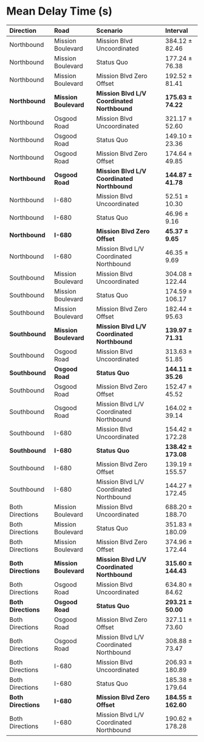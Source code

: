 # Mean Delay Time (s)

| Direction           | Road                  | Scenario                                    | Interval            |
|:--------------------|:----------------------|:--------------------------------------------|:--------------------|
| Northbound          | Mission Boulevard     | Mission Blvd Uncoordinated                  | 384.12 ± 82.46      |
| Northbound          | Mission Boulevard     | Status Quo                                  | 177.24 ± 76.38      |
| Northbound          | Mission Boulevard     | Mission Blvd Zero Offset                    | 192.52 ± 81.41      |
| **Northbound**      | **Mission Boulevard** | **Mission Blvd L/V Coordinated Northbound** | **175.63 ± 74.22**  |
| Northbound          | Osgood Road           | Mission Blvd Uncoordinated                  | 321.17 ± 52.60      |
| Northbound          | Osgood Road           | Status Quo                                  | 149.10 ± 23.36      |
| Northbound          | Osgood Road           | Mission Blvd Zero Offset                    | 174.64 ± 49.85      |
| **Northbound**      | **Osgood Road**       | **Mission Blvd L/V Coordinated Northbound** | **144.87 ± 41.78**  |
| Northbound          | I-680                 | Mission Blvd Uncoordinated                  | 52.51 ± 10.30       |
| Northbound          | I-680                 | Status Quo                                  | 46.96 ± 9.16        |
| **Northbound**      | **I-680**             | **Mission Blvd Zero Offset**                | **45.37 ± 9.65**    |
| Northbound          | I-680                 | Mission Blvd L/V Coordinated Northbound     | 46.35 ± 9.69        |
| Southbound          | Mission Boulevard     | Mission Blvd Uncoordinated                  | 304.08 ± 122.44     |
| Southbound          | Mission Boulevard     | Status Quo                                  | 174.59 ± 106.17     |
| Southbound          | Mission Boulevard     | Mission Blvd Zero Offset                    | 182.44 ± 95.63      |
| **Southbound**      | **Mission Boulevard** | **Mission Blvd L/V Coordinated Northbound** | **139.97 ± 71.31**  |
| Southbound          | Osgood Road           | Mission Blvd Uncoordinated                  | 313.63 ± 51.85      |
| **Southbound**      | **Osgood Road**       | **Status Quo**                              | **144.11 ± 35.26**  |
| Southbound          | Osgood Road           | Mission Blvd Zero Offset                    | 152.47 ± 45.52      |
| Southbound          | Osgood Road           | Mission Blvd L/V Coordinated Northbound     | 164.02 ± 39.14      |
| Southbound          | I-680                 | Mission Blvd Uncoordinated                  | 154.42 ± 172.28     |
| **Southbound**      | **I-680**             | **Status Quo**                              | **138.42 ± 173.08** |
| Southbound          | I-680                 | Mission Blvd Zero Offset                    | 139.19 ± 155.57     |
| Southbound          | I-680                 | Mission Blvd L/V Coordinated Northbound     | 144.27 ± 172.45     |
| Both Directions     | Mission Boulevard     | Mission Blvd Uncoordinated                  | 688.20 ± 188.70     |
| Both Directions     | Mission Boulevard     | Status Quo                                  | 351.83 ± 180.09     |
| Both Directions     | Mission Boulevard     | Mission Blvd Zero Offset                    | 374.96 ± 172.44     |
| **Both Directions** | **Mission Boulevard** | **Mission Blvd L/V Coordinated Northbound** | **315.60 ± 144.43** |
| Both Directions     | Osgood Road           | Mission Blvd Uncoordinated                  | 634.80 ± 84.62      |
| **Both Directions** | **Osgood Road**       | **Status Quo**                              | **293.21 ± 50.00**  |
| Both Directions     | Osgood Road           | Mission Blvd Zero Offset                    | 327.11 ± 73.60      |
| Both Directions     | Osgood Road           | Mission Blvd L/V Coordinated Northbound     | 308.88 ± 73.47      |
| Both Directions     | I-680                 | Mission Blvd Uncoordinated                  | 206.93 ± 180.89     |
| Both Directions     | I-680                 | Status Quo                                  | 185.38 ± 179.64     |
| **Both Directions** | **I-680**             | **Mission Blvd Zero Offset**                | **184.55 ± 162.60** |
| Both Directions     | I-680                 | Mission Blvd L/V Coordinated Northbound     | 190.62 ± 178.28     |